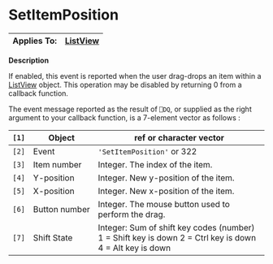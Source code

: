 




<h1 class="heading"><span class="name">SetItemPosition</span></h1>

| Applies To: | [ListView](./listview.md) |
| --- | ---  |


**Description**


If enabled, this event is reported when the user drag-drops an item within a [ListView](./listview.md) object. This operation may be disabled by returning 0 from a callback function.


The event message reported as the result of `⎕DQ`, or supplied as the right argument to your callback function, is a 7-element vector as follows :


| `[1]` | Object | ref or character vector |
| --- | --- | ---  |
| `[2]` | Event | `'SetItemPosition'` or 322 |
| `[3]` | Item number | Integer. The index of the item. |
| `[4]` | Y-position | Integer. New y-position of the item. |
| `[5]` | X-position | Integer. New x-position of the item. |
| `[6]` | Button number | Integer. The mouse button used to perform the drag. |
| `[7]` | Shift State | Integer: Sum of shift key codes (number) 1 =        Shift key is down 2 = Ctrl key is down 4 =    Alt key is down |



